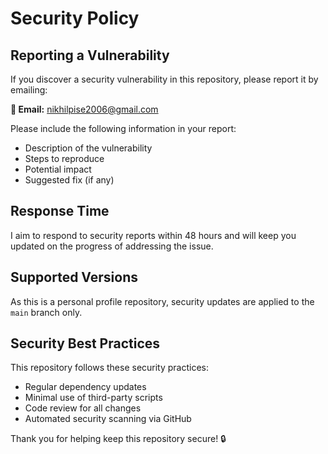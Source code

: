 # Security Policy

## Reporting a Vulnerability

If you discover a security vulnerability in this repository, please report it by emailing:

**📧 Email:** nikhilpise2006@gmail.com

Please include the following information in your report:
- Description of the vulnerability
- Steps to reproduce
- Potential impact
- Suggested fix (if any)

## Response Time

I aim to respond to security reports within 48 hours and will keep you updated on the progress of addressing the issue.

## Supported Versions

As this is a personal profile repository, security updates are applied to the `main` branch only.

## Security Best Practices

This repository follows these security practices:
- Regular dependency updates
- Minimal use of third-party scripts
- Code review for all changes
- Automated security scanning via GitHub

Thank you for helping keep this repository secure! 🔒
